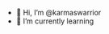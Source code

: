 - 👋 Hi, I’m @karmaswarrior
- 🌱 I’m currently learning

<!---
karmaswarrior/karmaswarrior is a ✨ special ✨ repository because its `README.md` (this file) appears on your GitHub profile.
You can click the Preview link to take a look at your changes.
--->
